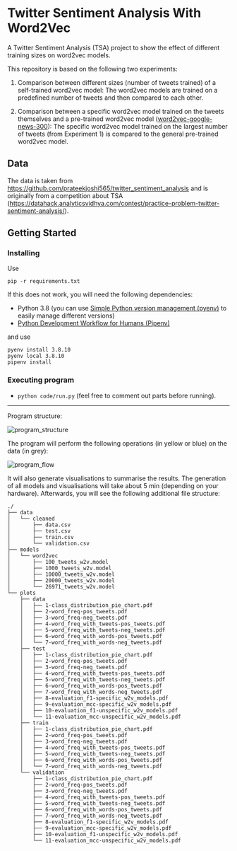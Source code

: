 # Twitter Sentiment Analysis With Word2Vec

A Twitter Sentiment Analysis (TSA) project to show the effect of different training sizes on word2vec models.

This repository is based on the following two experiments:

1. Comparison between different sizes (number of tweets trained) of a self-trained word2vec model:
The word2vec models are trained on a predefined number of tweets and then compared to each other.

2. Comparison between a specific word2vec model trained on the tweets themselves and a pre-trained word2vec model ([word2vec-google-news-300](https://code.google.com/archive/p/word2vec/)):
The specific word2vec model trained on the largest number of tweets (from Experiment 1) is compared to the general pre-trained word2vec model.

## Data

The data is taken from https://github.com/prateekjoshi565/twitter_sentiment_analysis and is originally from a competition about TSA (https://datahack.analyticsvidhya.com/contest/practice-problem-twitter-sentiment-analysis/).

## Getting Started

### Installing

Use 

```
pip -r requirements.txt
```

If this does not work, you will need the following dependencies:
- Python 3.8 (you can use [Simple Python version management (pyenv)](https://github.com/pyenv/pyenv) to easily manage different versions)
- [Python Development Workflow for Humans (Pipenv)](https://pipenv.pypa.io)

and use

```
pyenv install 3.8.10
pyenv local 3.8.10
pipenv install
```

### Executing program

- `python code/run.py` (feel free to comment out parts before running).

---

Program structure:

![program_structure](https://github.com/creativeDev6/twitter_sentiment_analysis_with_word2vec/assets/15360459/c9583149-fc6a-4b72-94d3-58b73ae37beb)

The program will perform the following operations (in yellow or blue) on the data (in grey):

![program_flow](https://github.com/creativeDev6/twitter_sentiment_analysis_with_word2vec/assets/15360459/043d4a48-63f1-4558-bb6a-c6221f685357)

It will also generate visualisations to summarise the results. The generation of all models and visualisations will take about 5 min (depending on your hardware).
Afterwards, you will see the following additional file structure:

```
./
├── data
│   └── cleaned
│       ├── data.csv
│       ├── test.csv
│       ├── train.csv
│       └── validation.csv
├── models
│   └── word2vec
│       ├── 100_tweets_w2v.model
│       ├── 1000_tweets_w2v.model
│       ├── 10000_tweets_w2v.model
│       ├── 20000_tweets_w2v.model
│       └── 26971_tweets_w2v.model
└── plots
    ├── data
    │   ├── 1-class_distribution_pie_chart.pdf
    │   ├── 2-word_freq-pos_tweets.pdf
    │   ├── 3-word_freq-neg_tweets.pdf
    │   ├── 4-word_freq_with_tweets-pos_tweets.pdf
    │   ├── 5-word_freq_with_tweets-neg_tweets.pdf
    │   ├── 6-word_freq_with_words-pos_tweets.pdf
    │   └── 7-word_freq_with_words-neg_tweets.pdf
    ├── test
    │   ├── 1-class_distribution_pie_chart.pdf
    │   ├── 2-word_freq-pos_tweets.pdf
    │   ├── 3-word_freq-neg_tweets.pdf
    │   ├── 4-word_freq_with_tweets-pos_tweets.pdf
    │   ├── 5-word_freq_with_tweets-neg_tweets.pdf
    │   ├── 6-word_freq_with_words-pos_tweets.pdf
    │   ├── 7-word_freq_with_words-neg_tweets.pdf
    │   ├── 8-evaluation_f1-specific_w2v_models.pdf
    │   ├── 9-evaluation_mcc-specific_w2v_models.pdf
    │   ├── 10-evaluation_f1-unspecific_w2v_models.pdf
    │   └── 11-evaluation_mcc-unspecific_w2v_models.pdf
    ├── train
    │   ├── 1-class_distribution_pie_chart.pdf
    │   ├── 2-word_freq-pos_tweets.pdf
    │   ├── 3-word_freq-neg_tweets.pdf
    │   ├── 4-word_freq_with_tweets-pos_tweets.pdf
    │   ├── 5-word_freq_with_tweets-neg_tweets.pdf
    │   ├── 6-word_freq_with_words-pos_tweets.pdf
    │   └── 7-word_freq_with_words-neg_tweets.pdf
    └── validation
        ├── 1-class_distribution_pie_chart.pdf
        ├── 2-word_freq-pos_tweets.pdf
        ├── 3-word_freq-neg_tweets.pdf
        ├── 4-word_freq_with_tweets-pos_tweets.pdf
        ├── 5-word_freq_with_tweets-neg_tweets.pdf
        ├── 6-word_freq_with_words-pos_tweets.pdf
        ├── 7-word_freq_with_words-neg_tweets.pdf
        ├── 8-evaluation_f1-specific_w2v_models.pdf
        ├── 9-evaluation_mcc-specific_w2v_models.pdf
        ├── 10-evaluation_f1-unspecific_w2v_models.pdf
        └── 11-evaluation_mcc-unspecific_w2v_models.pdf
```
